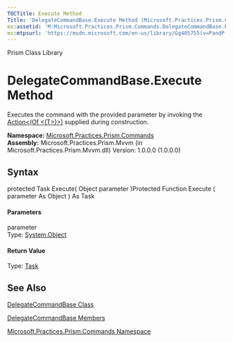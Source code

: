 ```yaml
---
TOCTitle: Execute Method
Title: 'DelegateCommandBase.Execute Method (Microsoft.Practices.Prism.Commands)'
ms:assetid: 'M:Microsoft.Practices.Prism.Commands.DelegateCommandBase.Execute(System.Object)'
ms:mtpsurl: 'https://msdn.microsoft.com/en-us/library/Gg405755(v=PandP.50)'
---
```


Prism Class Library

DelegateCommandBase.Execute Method
======================================

Executes the command with the provided parameter by invoking the [Action&lt;(Of &lt;(T&gt;)&gt;)](http://msdn2.microsoft.com/en-us/library/018hxwa8) supplied during construction.

**Namespace:** [Microsoft.Practices.Prism.Commands](https://msdn.microsoft.com/n:microsoft.practices.prism.commands)
**Assembly:** Microsoft.Practices.Prism.Mvvm (in Microsoft.Practices.Prism.Mvvm.dll) Version: 1.0.0.0 (1.0.0.0)

## Syntax


<span id="syntaxToggle"></span>protected Task Execute( Object parameter )Protected Function Execute ( parameter As Object ) As Task
#### Parameters

parameter  
Type: [System.Object](http://msdn2.microsoft.com/en-us/library/e5kfa45b)

#### Return Value

Type: [Task](http://msdn2.microsoft.com/en-us/library/dd235678)

See Also
--------


[DelegateCommandBase Class](https://msdn.microsoft.com/t:microsoft.practices.prism.commands.delegatecommandbase)

[DelegateCommandBase Members](https://msdn.microsoft.com/allmembers.t:microsoft.practices.prism.commands.delegatecommandbase)

[Microsoft.Practices.Prism.Commands Namespace](https://msdn.microsoft.com/n:microsoft.practices.prism.commands)
